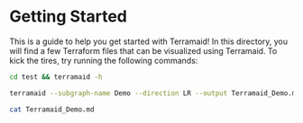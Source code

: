 # Getting Started

This is a guide to help you get started with Terramaid! In this directory, you will find a few Terraform files that can be visualized using Terramaid. To kick the tires, try running the following commands:

```sh
cd test && terramaid -h
```

```sh
terramaid --subgraph-name Demo --direction LR --output Terramaid_Demo.md
```

```sh
cat Terramaid_Demo.md
```

